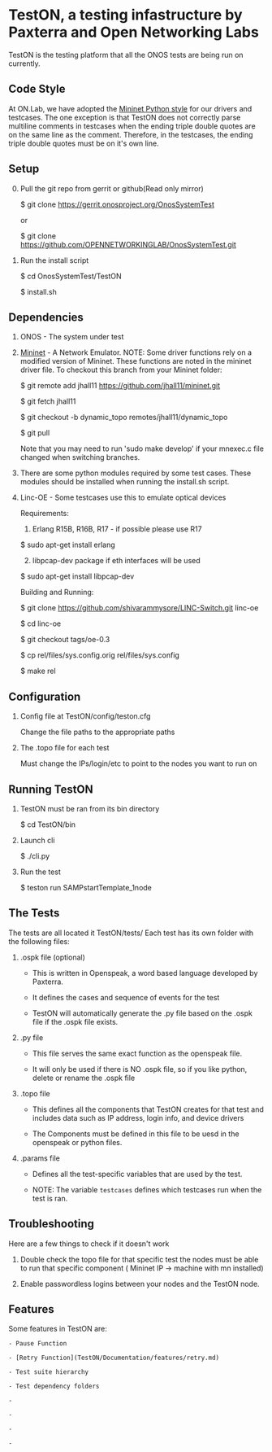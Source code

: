 TestON, a testing infastructure by Paxterra and Open Networking Labs
=======================================
TestON is the testing platform that all the ONOS tests are being run on currently.


Code Style
-------------
At ON.Lab, we have adopted the [Mininet Python style](https://github.com/mininet/mininet/wiki/Mininet-Python-Style) for our drivers and testcases. The one exception is that TestON does not correctly parse multiline comments in testcases when the ending triple double quotes are on the same line as the comment. Therefore, in the testcases, the ending triple double quotes must be on it's own line.


Setup
-------------

0. Pull the git repo from gerrit or github(Read only mirror)

    $ git clone https://gerrit.onosproject.org/OnosSystemTest

    or

    $ git clone https://github.com/OPENNETWORKINGLAB/OnosSystemTest.git

1. Run the install script

    $ cd OnosSystemTest/TestON

    $ install.sh



Dependencies
------------
1. ONOS - The system under test

2. [Mininet](https://github.com/mininet/mininet) - A Network Emulator. NOTE: Some driver functions rely on a modified version of Mininet. These functions are noted in the mininet driver file. To checkout this branch from your Mininet folder:

    $ git remote add jhall11 https://github.com/jhall11/mininet.git

    $ git fetch jhall11

    $ git checkout -b dynamic_topo remotes/jhall11/dynamic_topo

    $ git pull

    Note that you may need to run 'sudo make develop' if your mnexec.c file changed when switching branches.

3. There are some python modules required by some test cases. These modules should be installed when running the install.sh script.

4. Linc-OE - Some testcases use this to emulate optical devices

    Requirements:

    1. Erlang R15B, R16B, R17 - if possible please use R17

      $ sudo apt-get install erlang

    2. libpcap-dev package if eth interfaces will be used

      $ sudo apt-get install libpcap-dev

    Building and Running:

    $ git clone https://github.com/shivarammysore/LINC-Switch.git linc-oe

    $ cd linc-oe

    $ git checkout tags/oe-0.3

    $ cp rel/files/sys.config.orig rel/files/sys.config

    $ make rel

Configuration
------------

1. Config file at TestON/config/teston.cfg

    Change the file paths to the appropriate paths

2. The .topo file for each test

    Must change the IPs/login/etc to point to the nodes you want to run on

Running TestON
------------

1. TestON must be ran from its bin directory

    $ cd TestON/bin

2. Launch cli

    $ ./cli.py

3. Run the test

    $ teston run SAMPstartTemplate_1node

The Tests
-----------------------------------------------

The tests are all located it TestON/tests/
Each test has its own folder with the following files:

1. .ospk file (optional)

    - This is written in Openspeak, a word based language developed by Paxterra.

    - It defines the cases and sequence of events for the test

    - TestON will automatically generate the .py file based on the .ospk file if the .ospk file exists.

2. .py file

    - This file serves the same exact function as the openspeak file.

    - It will only be used if there is NO .ospk file, so if you like python, delete or rename the .ospk file

3. .topo file

    - This defines all the components that TestON creates for that test and includes data such as IP address, login info, and device drivers

    - The Components must be defined in this file to be uesd in the openspeak or python files.

4. .params file

    - Defines all the test-specific variables that are used by the test.

    - NOTE: The variable `testcases` defines which testcases run when the test is ran.

Troubleshooting
-----------------------------------------------
Here are a few things to check if it doesn't work

1. Double check the topo file for that specific test the nodes must be able to run that specific component ( Mininet IP -> machine with mn installed)

2. Enable passwordless logins between your nodes and the TestON node.

Features
-----------------------------------------------
Some features in TestON are:

    - Pause Function

    - [Retry Function](TestON/Documentation/features/retry.md)

    - Test suite hierarchy

    - Test dependency folders

    - 

    - 

    - 

    - 

